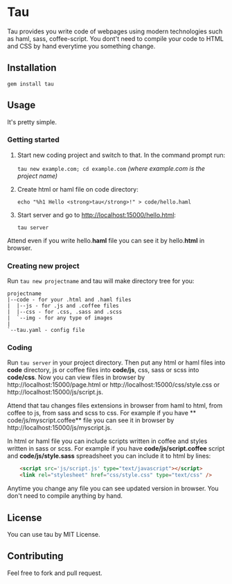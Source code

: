 Tau
===

Tau provides you write code of webpages using modern technologies such as 
haml, sass, coffee-script. You dont't need to compile your code to HTML and
CSS by hand everytime you something change.

Installation
------------

    gem install tau

Usage
-----

It's pretty simple.

### Getting started

1. Start new coding project and switch to that. In the command prompt run:

    `tau new example.com; cd example.com` *(where example.com is the project name)*

2. Create html or haml file on code directory:

    `echo "%h1 Hello <strong>tau</strong>!" > code/hello.haml`

3. Start server and go to [http://localhost:15000/hello.html](http://localhost:15000/hello.html):

    `tau server`

Attend even if you write hello.**haml** file you can see it by hello.**html**
in browser.

### Creating new project

Run `tau new projectname` and tau will make directory tree for you:
  
    projectname
    |--code - for your .html and .haml files
    |  |--js - for .js and .coffee files
    |  |--css - for .css, .sass and .scss
    |  `--img - for any type of images
    |
    `--tau.yaml - config file 

### Coding

Run `tau server` in your project directory. Then put any html or haml files
into **code** directory, js or coffee files into **code/js**, css, sass or
scss into **code/css**. Now you can view files in browser by 
http://localhost:15000/page.html or http://localhost:15000/css/style.css or 
http://localhost:15000/js/script.js.

Attend that tau changes files extensions in browser from haml to html, from 
coffee to js, from sass and scss to css. For example if you have **
code/js/myscript.coffee** file you can see it in browser by 
http://localhost:15000/js/myscript.js.

In html or haml file you can include scripts written in coffee and styles 
written in sass or scss. For example if you have **code/js/script.coffee** 
script and **code/js/style.sass** spreadsheet you can include it to html by 
lines:
```html
    <script src='js/script.js' type="text/javascript"></script>
    <link rel="stylesheet" href="css/style.css" type="text/css" />
```
Anytime you change any file you can see updated version in browser. You don't 
need to compile anything by hand.

License
-------

You can use tau by MIT License.

Contributing
------------

Feel free to fork and pull request.
